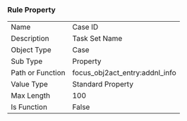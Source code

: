 ### Rule Property

|  |  |
| ------------- | ------------- |
| Name	| Case ID
| Description	| Task Set Name
| Object Type	| Case
| Sub Type	| Property
| Path or Function	| 	focus_obj2act_entry:addnl_info
| Value Type	| Standard Property
| Max Length	| 100
| Is Function	| False
